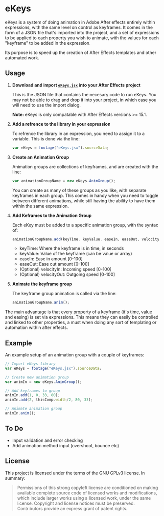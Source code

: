 # eKeys

eKeys is a system of doing animation in Adobe After effects entirely within expressions, with the same level on control as keyframes. It comes in the form of a JSON file that's imported into the project, and a set of expressions to be applied to each property you wish to animate, with the values for each "keyframe" to be added in the expression.

Its purpose is to speed up the creation of After Effects templates and other automated work.

## Usage

1. **Download and import [`eKeys.jsx`](https://github.com/motiondeveloper/eKeys/raw/master/eKeys.jsx) into your After Effects project**

   This is the JSON file that contains the necesary code to run eKeys. You may not be able to drag and drop it into your project, in which case you will need to use the import dialog.

   **Note:** eKeys is only compatable with After Effects versions >= 15.1.

2. **Add a refrence to the library in your expression**

   To refrence the library in an expression, you need to assign it to a variable. This is done via the line:

   ```javascript
   var eKeys = footage("eKeys.jsx").sourceData;
   ```

3. **Create an Animation Group**

   Animation groups are collections of keyframes, and are created with the line:

   ```javascript
   var animationGroupName = new eKeys.AnimGroup();
   ```

   You can create as many of these groups as you like, with separate keyframes in each group. This comes in handy when you need to toggle between different animations, while still having the ability to have them within the same expression.

4. **Add Keframes to the Animation Group**

   Each eKey must be added to a specific animation group, with the syntax of:

   ```javascript
   animationGroupName.add(keyTime, keyValue, easeIn, easeOut, velocityIn, velocityOut);
   ```

   - keyTime: Where the keyframe is in time, in seconds
   - keyValue: Value of the keyframe (can be value or array)
   - easeIn: Ease in amount [0-100]
   - easeOut: Ease out amount [0-100]
   - (Optional) velocityIn: Incoming speed [0-100]
   - (Optional) velocityOut: Outgoing speed [0-100]

5. **Animate the keyframe group**

    The keyframe group animation is called via the line:

    ```javascript
    animationGroupName.anim();
    ````

The main advantage is that every property of a keyframe (it's time, value and easing) is set via expressions. This means they can easily be controlled and linked to other properties, a must when doing any sort of templating or automation within after effects.

## Example

An example setup of an animation group with a couple of keyframes:

```javascript
// Import eKeys library
var eKeys = footage("eKeys.jsx").sourceData;

// Create new animation group
var animIn = new eKeys.AnimGroup();

// Add keyframes to group
animIn.add(1, 0, 33, 80);
animIn.add(2, thisComp.width/2, 80, 33);

// Animate animation group
animIn.anim();
```

## To Do

- Input validation and error checking
- Add animation method input (overshoot, bounce etc)

## License

This project is licensed under the terms of the GNU GPLv3 license. In summary:

> Permissions of this strong copyleft license are conditioned on making available complete source code of licensed works and modifications, which include larger works using a licensed work, under the same license. Copyright and license notices must be preserved. Contributors provide an express grant of patent rights.